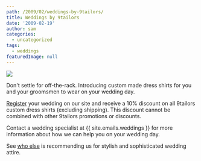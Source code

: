 ```yaml
---
path: /2009/02/weddings-by-9tailors/
title: Weddings by 9tailors
date: '2009-02-19'
author: sam
categories:
  - uncategorized
tags:
  - weddings
featuredImage: null
---
```

[![](http://2.bp.blogspot.com/_RlJ3L7W6dBw/SZ3rmKEmhuI/AAAAAAAAHR0/lI-Oavqtj-Y/s400/weddings_20090219.jpg)](http://2.bp.blogspot.com/_RlJ3L7W6dBw/SZ3rmKEmhuI/AAAAAAAAHR0/lI-Oavqtj-Y/s1600-h/weddings_20090219.jpg)

Don't settle for off-the-rack. Introducing custom made dress shirts for you and your groomsmen to wear on your wedding day.

[Register](http://spreadsheets.google.com/viewform?hl=en&formkey=cERNbE93WnJLSUMyd3N1MDFBYm9MZWc6MA..) your wedding on our site and receive a 10% discount on all 9tailors custom dress shirts (excluding shipping). This discount cannot be combined with other 9tailors promotions or discounts.

Contact a wedding specialist at {{ site.emails.weddings }} for more information about how we can help you on your wedding day.

See [who else](http://www.stylemepretty.com/2009/02/18/smp-loves9tailors/) is recommending us for stylish and sophisticated wedding attire.